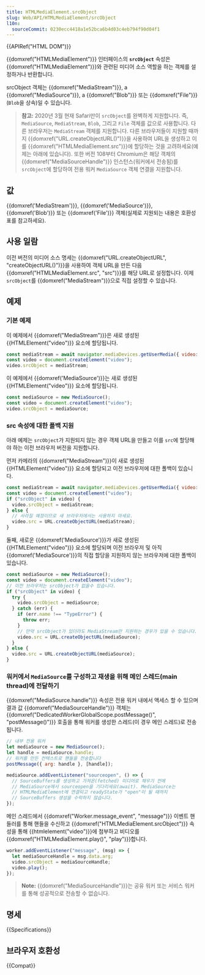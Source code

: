 ```yaml
---
title: HTMLMediaElement.srcObject
slug: Web/API/HTMLMediaElement/srcObject
l10n:
  sourceCommit: 0230ecc4418a1e52bca6b4d03c4eb794f90d04f1
---
```


{{APIRef("HTML DOM")}}

{{domxref("HTMLMediaElement")}} 인터페이스의 **`srcObject`** 속성은
{{domxref("HTMLMediaElement")}}와 관련된 미디어 소스 역할을 하는 객체를
설정하거나 반환합니다.

srcObject 객체는 {{domxref("MediaStream")}}, a {{domxref("MediaSource")}}, a
{{domxref("Blob")}} 또는 {{domxref("File")}}(`Blob`을 상속)일 수 있습니다.

> **참고:** 2020년 3월 현재 Safari만이 `srcObject`를 완벽하게 지원합니다. 즉, `MediaSource`, `MediaStream`, `Blob`, 그리고 `File` 객체를 값으로 사용합니다. 다른 브라우저는 `MediaStream` 객체를 지원합니다. 다른 브라우저들이 지원할 때까지 {{domxref("URL.createObjectURL()")}}을 사용하여 URL을 생성하고 이를 {{domxref("HTMLMediaElement.src")}}에 할당하는 것을 고려하세요(예제는 아래에 있습니다). 또한 버전 108부터 Chromium은 해당 객체의 {{domxref("MediaSourceHandle")}} 인스턴스(워커에서 전송됨)를 `srcObject`에 할당하여 전용 워커 `MediaSource` 객체 연결을 지원합니다.

## 값

{{domxref('MediaStream')}}, {{domxref('MediaSource')}}, {{domxref('Blob')}} 또는
{{domxref('File')}} 객체(실제로 지원되는 내용은 호환성 표를 참고하세요).

## 사용 일람

이전 버전의 미디어 소스 명세는 {{domxref("URL.createObjectURL", "createObjectURL()")}}을
사용하여 객체 URL을 만든 다음 {{domxref("HTMLMediaElement.src", "src")}}를 해당 URL로
설정합니다. 이제 `srcObject`를 {{domxref("MediaStream")}}으로 직접 설정할 수 있습니다.

## 예제

### 기본 예제

이 예제에서 {{domxref("MediaStream")}}은 새로 생성된 {{HTMLElement("video")}} 요소에
할당됩니다.

```js
const mediaStream = await navigator.mediaDevices.getUserMedia({ video: true });
const video = document.createElement("video");
video.srcObject = mediaStream;
```

이 예제에서 {{domxref('MediaSource')}}는 새로 생성된 {{HTMLElement("video")}} 요소에
할당됩니다.

```js
const mediaSource = new MediaSource();
const video = document.createElement("video");
video.srcObject = mediaSource;
```

### src 속성에 대한 폴백 지원

아래 예제는 `srcObject`가 지원되지 않는 경우 객체 URL을 만들고 이를 `src`에
할당해야 하는 이전 브라우저 버전을 지원합니다.

먼저 카메라의 {{domxref("MediaStream")}}이 새로 생성된 {{HTMLElement("video")}}
요소에 할당되고 이전 브라우저에 대한 폴백이 있습니다.

```js
const mediaStream = await navigator.mediaDevices.getUserMedia({ video: true });
const video = document.createElement("video");
if ("srcObject" in video) {
  video.srcObject = mediaStream;
} else {
  // 사라질 예정이므로 새 브라우저에서는 사용하지 마세요.
  video.src = URL.createObjectURL(mediaStream);
}
```

둘째, 새로운 {{domxref('MediaSource')}}가 새로 생성된 {{HTMLElement("video")}}
요소에 할당되며 이전 브라우저 및 아직 {{domxref('MediaSource')}}의 직접 할당을
지원하지 않는 브라우저에 대한 폴백이 있습니다.

```js
const mediaSource = new MediaSource();
const video = document.createElement("video");
// 이전 브라우저는 srcObject가 없을수 있습니다.
if ("srcObject" in video) {
  try {
    video.srcObject = mediaSource;
  } catch (err) {
    if (err.name !== "TypeError") {
      throw err;
    }
    // 만약 srcObject가 있더라도 MediaStream만 지원하는 경우가 있을 수 있습니다.
    video.src = URL.createObjectURL(mediaSource);
  }
} else {
  video.src = URL.createObjectURL(mediaSource);
}
```

### 워커에서 `MediaSource`를 구성하고 재생을 위해 메인 스레드(main thread)에 전달하기

{{domxref("MediaSource.handle")}} 속성은 전용 워커 내에서 액세스 할 수 있으며 결과 값 {{domxref("MediaSourceHandle")}} 객체는 {{domxref("DedicatedWorkerGlobalScope.postMessage()", "postMessage()")}} 호출을 통해 워커를 생성한 스레드(이 경우 메인 스레드)로 전송됩니다.

```js
// 내부 전용 워커
let mediaSource = new MediaSource();
let handle = mediaSource.handle;
// 워커를 만든 컨텍스트로 핸들을 전송합니다
postMessage({ arg: handle }, [handle]);

mediaSource.addEventListener("sourceopen", () => {
  // SourceBuffers를 생성하고 가져온(fetched) 미디어로 채우기 전에
  // MediaSource에서 sourceopen을 기다리세요(await). MediaSource는
  // HTMLMediaElement에 연결되고 readyState가 "open"이 될 때까지
  // SourceBuffers 생성을 수락하지 않습니다.
});
```

메인 스레드에서 {{domxref("Worker.message_event", "message")}} 이벤트 핸들러를 통해 핸들을 수신하고 {{domxref("HTMLMediaElement.srcObject")}} 속성을 통해 {{htmlelement("video")}}에 첨부하고 비디오를 {{domxref("HTMLMediaElement.play()", "play")}}합니다.

```js
worker.addEventListener("message", (msg) => {
  let mediaSourceHandle = msg.data.arg;
  video.srcObject = mediaSourceHandle;
  video.play();
});
```

> **Note:** {{domxref("MediaSourceHandle")}}는 공유 워커 또는 서비스 워커를 통해 성공적으로 전송할 수 없습니다.

## 명세

{{Specifications}}

## 브라우저 호환성

{{Compat}}
